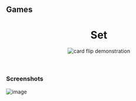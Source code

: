 ## Games

<div align="center">

<h1>Set</h1>

<image src="https://imgur.com/sWW4l4l.gif" alt="card flip demonstration" />


</div>


<br/>
<br/>

### Screenshots

![image](https://user-images.githubusercontent.com/100883305/208921685-96904a46-3c05-4e45-ade1-914173f7c706.png)
